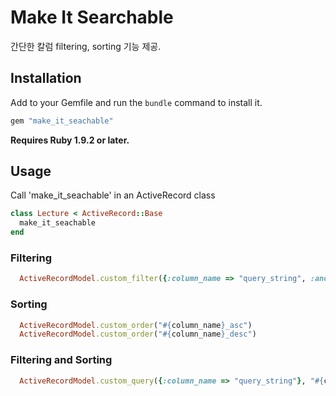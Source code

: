# Make It Searchable

간단한 칼럼 filtering, sorting 기능 제공. 

## Installation

Add to your Gemfile and run the `bundle` command to install it.

```ruby
gem "make_it_seachable"
```

**Requires Ruby 1.9.2 or later.**


## Usage
Call 'make_it_seachable' in an ActiveRecord class

```ruby
class Lecture < ActiveRecord::Base
  make_it_seachable
end
```

### Filtering
```ruby
  ActiveRecordModel.custom_filter({:column_name => "query_string", :another_column => 'another_query_string'})
```
### Sorting
```ruby
  ActiveRecordModel.custom_order("#{column_name}_asc")
  ActiveRecordModel.custom_order("#{column_name}_desc")
```

### Filtering and Sorting
```ruby
  ActiveRecordModel.custom_query({:column_name => "query_string"}, "#{column_name}_desc")
```

